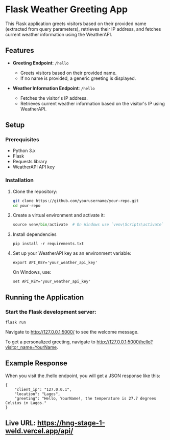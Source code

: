 # Flask Weather Greeting App

This Flask application greets visitors based on their provided name (extracted from query parameters), retrieves their IP address, and fetches current weather information using the WeatherAPI.

## Features

- **Greeting Endpoint**: `/hello`
  - Greets visitors based on their provided name.
  - If no name is provided, a generic greeting is displayed.

- **Weather Information Endpoint**: `/hello`
  - Fetches the visitor's IP address.
  - Retrieves current weather information based on the visitor's IP using WeatherAPI.

## Setup

### Prerequisites

- Python 3.x
- Flask
- Requests library
- WeatherAPI API key

### Installation

1. Clone the repository:

   ```bash
   git clone https://github.com/yourusername/your-repo.git
   cd your-repo
   ```

2. Create a virtual environment and activate it:
    ```python -m venv venv
    source venv/bin/activate  # On Windows use `venv\Scripts\activate`
    ```


3. Install dependencies

    ```
    pip install -r requirements.txt
    ```

4. Set up your WeatherAPI key as an environment variable:

    ```
    export API_KEY='your_weather_api_key'
    ```
    On Windows, use:
    ```
    set API_KEY='your_weather_api_key'
    ```

## Running the Application
### Start the Flask development server:

```
flask run
```


Navigate to http://127.0.0.1:5000/ to see the welcome message.

To get a personalized greeting, navigate to http://127.0.0.1:5000/hello?visitor_name=YourName.


## Example Response
When you visit the /hello endpoint, you will get a JSON response like this:

```
{
    "client_ip": "127.0.0.1",
    "location": "Lagos",
    "greeting": "Hello, YourName!, the temperature is 27.7 degrees  Celsius in Lagos."
}
```


## Live URL: https://hng-stage-1-weld.vercel.app/api/


